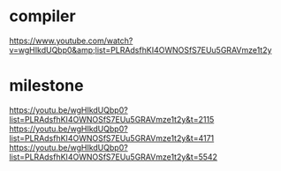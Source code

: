 # compiler
https://www.youtube.com/watch?v=wgHIkdUQbp0&amp;list=PLRAdsfhKI4OWNOSfS7EUu5GRAVmze1t2y


# milestone
https://youtu.be/wgHIkdUQbp0?list=PLRAdsfhKI4OWNOSfS7EUu5GRAVmze1t2y&t=2115
https://youtu.be/wgHIkdUQbp0?list=PLRAdsfhKI4OWNOSfS7EUu5GRAVmze1t2y&t=4171
https://youtu.be/wgHIkdUQbp0?list=PLRAdsfhKI4OWNOSfS7EUu5GRAVmze1t2y&t=5542